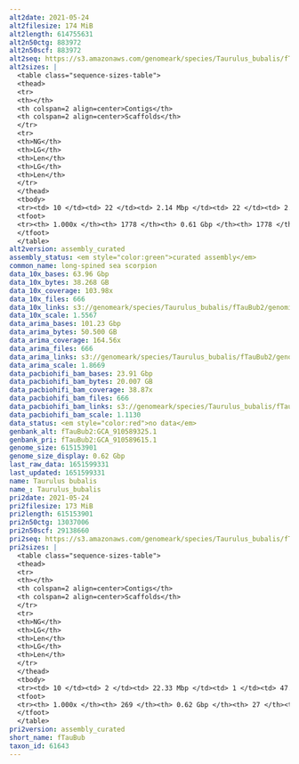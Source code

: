 ```yaml
---
alt2date: 2021-05-24
alt2filesize: 174 MiB
alt2length: 614755631
alt2n50ctg: 883972
alt2n50scf: 883972
alt2seq: https://s3.amazonaws.com/genomeark/species/Taurulus_bubalis/fTauBub2/assembly_curated/fTauBub2.alt.cur.20210524.fasta.gz
alt2sizes: |
  <table class="sequence-sizes-table">
  <thead>
  <tr>
  <th></th>
  <th colspan=2 align=center>Contigs</th>
  <th colspan=2 align=center>Scaffolds</th>
  </tr>
  <tr>
  <th>NG</th>
  <th>LG</th>
  <th>Len</th>
  <th>LG</th>
  <th>Len</th>
  </tr>
  </thead>
  <tbody>
  <tr><td> 10 </td><td> 22 </td><td> 2.14 Mbp </td><td> 22 </td><td> 2.14 Mbp </td></tr>  <tr><td> 20 </td><td> 55 </td><td> 1.70 Mbp </td><td> 55 </td><td> 1.70 Mbp </td></tr>  <tr><td> 30 </td><td> 97 </td><td> 1.31 Mbp </td><td> 97 </td><td> 1.31 Mbp </td></tr>  <tr><td> 40 </td><td> 148 </td><td> 1.07 Mbp </td><td> 148 </td><td> 1.07 Mbp </td></tr>  <tr style="background-color:#cccccc;"><td> 50 </td><td> 211 </td><td> 0.88 Mbp </td><td> 211 </td><td> 0.88 Mbp </td></tr>  <tr><td> 60 </td><td> 292 </td><td> 0.65 Mbp </td><td> 292 </td><td> 0.65 Mbp </td></tr>  <tr><td> 70 </td><td> 403 </td><td> 477.39 Kbp </td><td> 403 </td><td> 477.39 Kbp </td></tr>  <tr><td> 80 </td><td> 555 </td><td> 335.97 Kbp </td><td> 555 </td><td> 335.97 Kbp </td></tr>  <tr><td> 90 </td><td> 801 </td><td> 178.49 Kbp </td><td> 801 </td><td> 178.49 Kbp </td></tr>  <tr><td> 100 </td><td> 1777 </td><td> 6.56 Kbp </td><td> 1777 </td><td> 6.56 Kbp </td></tr>  </tbody>
  <tfoot>
  <tr><th> 1.000x </th><th> 1778 </th><th> 0.61 Gbp </th><th> 1778 </th><th> 0.61 Gbp </th></tr>
  </tfoot>
  </table>
alt2version: assembly_curated
assembly_status: <em style="color:green">curated assembly</em>
common_name: long-spined sea scorpion
data_10x_bases: 63.96 Gbp
data_10x_bytes: 38.268 GB
data_10x_coverage: 103.98x
data_10x_files: 666
data_10x_links: s3://genomeark/species/Taurulus_bubalis/fTauBub2/genomic_data/10x/<br>
data_10x_scale: 1.5567
data_arima_bases: 101.23 Gbp
data_arima_bytes: 50.500 GB
data_arima_coverage: 164.56x
data_arima_files: 666
data_arima_links: s3://genomeark/species/Taurulus_bubalis/fTauBub2/genomic_data/arima/<br>
data_arima_scale: 1.8669
data_pacbiohifi_bam_bases: 23.91 Gbp
data_pacbiohifi_bam_bytes: 20.007 GB
data_pacbiohifi_bam_coverage: 38.87x
data_pacbiohifi_bam_files: 666
data_pacbiohifi_bam_links: s3://genomeark/species/Taurulus_bubalis/fTauBub2/genomic_data/pacbio_hifi/<br>
data_pacbiohifi_bam_scale: 1.1130
data_status: <em style="color:red">no data</em>
genbank_alt: fTauBub2:GCA_910589325.1
genbank_pri: fTauBub2:GCA_910589615.1
genome_size: 615153901
genome_size_display: 0.62 Gbp
last_raw_data: 1651599331
last_updated: 1651599331
name: Taurulus bubalis
name_: Taurulus_bubalis
pri2date: 2021-05-24
pri2filesize: 173 MiB
pri2length: 615153901
pri2n50ctg: 13037006
pri2n50scf: 29138660
pri2seq: https://s3.amazonaws.com/genomeark/species/Taurulus_bubalis/fTauBub2/assembly_curated/fTauBub2.pri.cur.20210524.fasta.gz
pri2sizes: |
  <table class="sequence-sizes-table">
  <thead>
  <tr>
  <th></th>
  <th colspan=2 align=center>Contigs</th>
  <th colspan=2 align=center>Scaffolds</th>
  </tr>
  <tr>
  <th>NG</th>
  <th>LG</th>
  <th>Len</th>
  <th>LG</th>
  <th>Len</th>
  </tr>
  </thead>
  <tbody>
  <tr><td> 10 </td><td> 2 </td><td> 22.33 Mbp </td><td> 1 </td><td> 47.70 Mbp </td></tr>  <tr><td> 20 </td><td> 5 </td><td> 18.74 Mbp </td><td> 2 </td><td> 43.50 Mbp </td></tr>  <tr><td> 30 </td><td> 9 </td><td> 16.21 Mbp </td><td> 4 </td><td> 30.39 Mbp </td></tr>  <tr><td> 40 </td><td> 13 </td><td> 15.53 Mbp </td><td> 6 </td><td> 29.55 Mbp </td></tr>  <tr style="background-color:#cccccc;"><td> 50 </td><td> 17 </td><td style="background-color:#88ff88;"> 13.04 Mbp </td><td> 8 </td><td style="background-color:#88ff88;"> 29.14 Mbp </td></tr>  <tr><td> 60 </td><td> 23 </td><td> 9.77 Mbp </td><td> 10 </td><td> 28.35 Mbp </td></tr>  <tr><td> 70 </td><td> 31 </td><td> 6.17 Mbp </td><td> 12 </td><td> 27.68 Mbp </td></tr>  <tr><td> 80 </td><td> 47 </td><td> 2.72 Mbp </td><td> 15 </td><td> 24.36 Mbp </td></tr>  <tr><td> 90 </td><td> 80 </td><td> 1.09 Mbp </td><td> 17 </td><td> 22.72 Mbp </td></tr>  <tr><td> 100 </td><td> 268 </td><td> 11.08 Kbp </td><td> 26 </td><td> 16.83 Kbp </td></tr>  </tbody>
  <tfoot>
  <tr><th> 1.000x </th><th> 269 </th><th> 0.62 Gbp </th><th> 27 </th><th> 0.62 Gbp </th></tr>
  </tfoot>
  </table>
pri2version: assembly_curated
short_name: fTauBub
taxon_id: 61643
---
```

